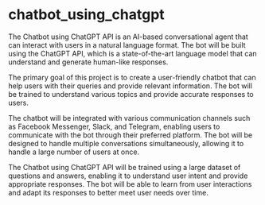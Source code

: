 # chatbot_using_chatgpt
The Chatbot using ChatGPT API is an AI-based conversational agent that can interact with users in a natural language format. The bot will be built using the ChatGPT API, which is a state-of-the-art language model that can understand and generate human-like responses.

The primary goal of this project is to create a user-friendly chatbot that can help users with their queries and provide relevant information. The bot will be trained to understand various topics and provide accurate responses to users.

The chatbot will be integrated with various communication channels such as Facebook Messenger, Slack, and Telegram, enabling users to communicate with the bot through their preferred platform. The bot will be designed to handle multiple conversations simultaneously, allowing it to handle a large number of users at once.

The Chatbot using ChatGPT API will be trained using a large dataset of questions and answers, enabling it to understand user intent and provide appropriate responses. The bot will be able to learn from user interactions and adapt its responses to better meet user needs over time.

